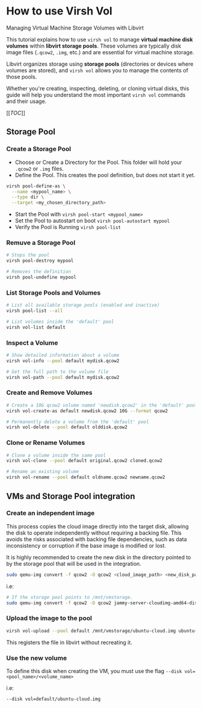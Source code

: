 # How to use Virsh Vol

Managing Virtual Machine Storage Volumes with Libvirt

This tutorial explains how to use `virsh vol` to manage
**virtual machine disk volumes** within **libvirt storage pools**. These volumes
are typically disk image files (`.qcow2`, `.img`, etc.) and are essential for
virtual machine storage.

Libvirt organizes storage using **storage pools** (directories or devices where
volumes are stored), and `virsh vol` allows you to manage the contents of those
pools.

Whether you're creating, inspecting, deleting, or cloning virtual disks, this
guide will help you understand the most important `virsh vol` commands and their
usage.

[[_TOC_]]

## Storage Pool

### Create a Storage Pool

- Choose or Create a Directory for the Pool. This folder will hold your `.qcow2`
or `.img` files.
- Define the Pool. This creates the pool definition, but does not start it yet.

```bash
virsh pool-define-as \
  --name <mypool_name> \
  --type dir \
  --target <my_chosen_directory_path>
```

- Start the Pool with `virsh pool-start <mypool_name>`
- Set the Pool to autostart on boot `virsh pool-autostart mypool`
- Verify the Pool is Running `virsh pool-list`

### Remuve a Storage Pool

```bash
# Stops the pool
virsh pool-destroy mypool

# Removes the definition
virsh pool-undefine mypool
```

### List Storage Pools and Volumes

```bash
# List all available storage pools (enabled and inactive)
virsh pool-list --all

# List volumes inside the 'default' pool
virsh vol-list default
```

### Inspect a Volume

```bash
# Show detailed information about a volume
virsh vol-info --pool default mydisk.qcow2

# Get the full path to the volume file
virsh vol-path --pool default mydisk.qcow2
```

### Create and Remove Volumes

```bash
# Create a 10G qcow2 volume named 'newdisk.qcow2' in the 'default' pool
virsh vol-create-as default newdisk.qcow2 10G --format qcow2

# Permanently delete a volume from the 'default' pool
virsh vol-delete --pool default olddisk.qcow2
```

### Clone or Rename Volumes

```bash
# Clone a volume inside the same pool
virsh vol-clone --pool default original.qcow2 cloned.qcow2

# Rename an existing volume
virsh vol-rename --pool default oldname.qcow2 newname.qcow2
```

## VMs and Storage Pool integration

### Create an independent image

This process copies the cloud image directly into the target disk, allowing the
disk to operate independently without requiring a backing file. This avoids the
risks associated with backing file dependencies, such as data inconsistency or
corruption if the base image is modified or lost.

It is highly recommended to create the new disk in the directory pointed to by
the storage pool that will be used in the integration.

```bash
sudo qemu-img convert -f qcow2 -O qcow2 <cloud_image_path> <new_disk_path>
```

i.e:

```bash
# If the storage pool points to /mnt/vmstorage.
sudo qemu-img convert -f qcow2 -O qcow2 jammy-server-cloudimg-amd64-disk-kvm.img /mnt/vmstorage/ubuntu-cloud.img
```

### Upload the image to the pool

```bash
virsh vol-upload --pool default /mnt/vmstorage/ubuntu-cloud.img ubuntu-cloud.img
```
This registers the file in libvirt without recreating it.

### Use the new volume

To define this disk when creating the VM, you must use the flag
`--disk vol=<pool_name>/<volume_name>`

i.e:

```bash
--disk vol=default/ubuntu-cloud.img
```

